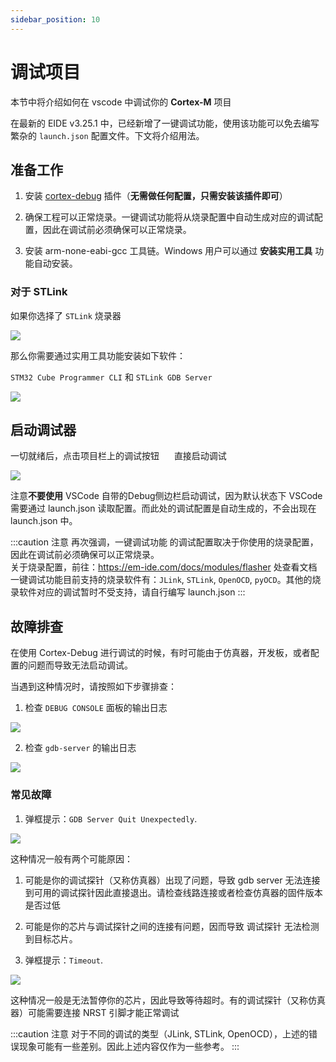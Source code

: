 ```yaml
---
sidebar_position: 10
---
```


# 调试项目

本节中将介绍如何在 vscode 中调试你的 **Cortex-M** 项目

在最新的 EIDE v3.25.1 中，已经新增了一键调试功能，使用该功能可以免去编写繁杂的 `launch.json` 配置文件。下文将介绍用法。

## 准备工作

1. 安装 [cortex-debug](https://marketplace.visualstudio.com/items?itemName=marus25.cortex-debug) 插件（**无需做任何配置，只需安装该插件即可**）

2. 确保工程可以正常烧录。一键调试功能将从烧录配置中自动生成对应的调试配置，因此在调试前必须确保可以正常烧录。

3. 安装 arm-none-eabi-gcc 工具链。Windows 用户可以通过 **安装实用工具** 功能自动安装。

### 对于 STLink

如果你选择了 `STLink` 烧录器

![](/docs_img/flasher_name.png)

那么你需要通过实用工具功能安装如下软件：

`STM32 Cube Programmer CLI` 和 `STLink GDB Server`

![](/docs_img/stlink_tools.png)

## 启动调试器

一切就绪后，点击项目栏上的调试按钮 <img width="16px" bor src="/docs_img/icon/Run_16x.svg"/> 直接启动调试

![](/docs_img/debug_btn.png)

注意**不要使用** VSCode 自带的Debug侧边栏启动调试，因为默认状态下 VSCode 需要通过 launch.json 读取配置。而此处的调试配置是自动生成的，不会出现在 launch.json 中。

:::caution 注意
再次强调，一键调试功能 的调试配置取决于你使用的烧录配置，因此在调试前必须确保可以正常烧录。<br/>
关于烧录配置，前往：https://em-ide.com/docs/modules/flasher 处查看文档<br/>
一键调试功能目前支持的烧录软件有：`JLink`, `STLink`, `OpenOCD`, `pyOCD`。其他的烧录软件对应的调试暂时不受支持，请自行编写 launch.json
:::

## 故障排查

在使用 Cortex-Debug 进行调试的时候，有时可能由于仿真器，开发板，或者配置的问题而导致无法启动调试。

当遇到这种情况时，请按照如下步骤排查：

1. 检查 `DEBUG CONSOLE` 面板的输出日志

![](/docs_img/debug_console_log.png)

2. 检查 `gdb-server` 的输出日志

![](/docs_img/debug_server_log.png)

### 常见故障

1. 弹框提示：`GDB Server Quit Unexpectedly`.

![](/docs_img/debug_issue__gdb_quit.png)

这种情况一般有两个可能原因：
  1. 可能是你的调试探针（又称仿真器）出现了问题，导致 gdb server 无法连接到可用的调试探针因此直接退出。请检查线路连接或者检查仿真器的固件版本是否过低
  2. 可能是你的芯片与调试探针之间的连接有问题，因而导致 调试探针 无法检测到目标芯片。

2. 弹框提示：`Timeout`.

![](/docs_img/debug_issue__timeout.png)

这种情况一般是无法暂停你的芯片，因此导致等待超时。有的调试探针（又称仿真器）可能需要连接 NRST 引脚才能正常调试

:::caution 注意
对于不同的调试的类型（JLink, STLink, OpenOCD），上述的错误现象可能有一些差别。因此上述内容仅作为一些参考。
:::
